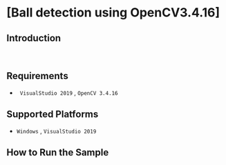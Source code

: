 #  **[Ball detection using OpenCV3.4.16]** 




<!-- 🔗[문제링크](https://www.acmicpc.net/problem/11404) -->







## Introduction

<!--[Sendbird](https://sendbird.com) provides the chat API and SDK for your app, enabling real-time communication among the users.-->

<!--- [**Chat Sample**](#chat-sample) has core chat features. Group channel and open channel are the two main channel types in which you can create various subtypes where users can send and receive messages. This sample is written with [Sendbird Chat SDK for Unreal](https://github.com/sendbird/sendbird-chat-sdk-unreal).-->

<br />


## Requirements

- ` VisualStudio 2019` , `OpenCV 3.4.16` 

## Supported Platforms

- `Windows` , `VisualStudio 2019`

## How to Run the Sample
